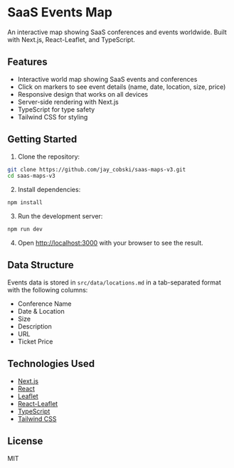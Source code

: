 # SaaS Events Map

An interactive map showing SaaS conferences and events worldwide. Built with Next.js, React-Leaflet, and TypeScript.

## Features

- Interactive world map showing SaaS events and conferences
- Click on markers to see event details (name, date, location, size, price)
- Responsive design that works on all devices
- Server-side rendering with Next.js
- TypeScript for type safety
- Tailwind CSS for styling

## Getting Started

1. Clone the repository:
```bash
git clone https://github.com/jay_cobski/saas-maps-v3.git
cd saas-maps-v3
```

2. Install dependencies:
```bash
npm install
```

3. Run the development server:
```bash
npm run dev
```

4. Open [http://localhost:3000](http://localhost:3000) with your browser to see the result.

## Data Structure

Events data is stored in `src/data/locations.md` in a tab-separated format with the following columns:
- Conference Name
- Date & Location
- Size
- Description
- URL
- Ticket Price

## Technologies Used

- [Next.js](https://nextjs.org/)
- [React](https://reactjs.org/)
- [Leaflet](https://leafletjs.com/)
- [React-Leaflet](https://react-leaflet.js.org/)
- [TypeScript](https://www.typescriptlang.org/)
- [Tailwind CSS](https://tailwindcss.com/)

## License

MIT 